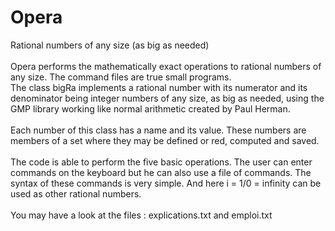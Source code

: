 # Opera
Rational numbers of any size (as big as needed)<br>
<br>
Opera performs the mathematically exact operations to rational numbers of any size. The command files are true small programs.
<br>
The class bigRa implements a rational number with its numerator and its denominator being integer numbers of any size, as big as needed, using the GMP library working like normal arithmetic created by Paul Herman.<br>
<br>
Each number of this class has a name and its value. These numbers are members of a set where they may be defined or red, computed and saved.<br>
<br>
The code is able to perform the five basic operations. The user can enter commands on the keyboard but he can also use a file of commands. The syntax of these commands is very simple. And here i = 1/0 = infinity can be used as other rational numbers.<br>
<br>
You may have a look at the files : explications.txt and emploi.txt<br>
<br>
